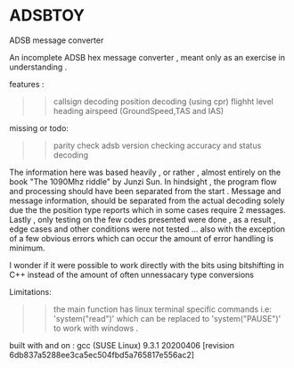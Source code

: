 # ADSBTOY
ADSB message converter


An incomplete ADSB hex message converter , meant only as an exercise in understanding . 


features : 
>> callsign decoding
>>position decoding (using cpr)
>> flighht level 
>> heading 
>> airspeed (GroundSpeed,TAS and IAS)



missing or todo:



>> parity check
>> adsb version checking 
>> accuracy and status decoding 

The information here was based heavily , or rather , almost entirely on the book "The 1090Mhz riddle" by Junzi Sun.
In hindsight , the program flow and processing should have been separated from the start . Message and message information,
should be separated from the actual decoding solely due the the position type reports which in some cases require 2 messages.
Lastly , only testing on the few codes presented were done , as a result , edge cases and other conditions were not tested ...
also with the exception of a few obvious errors which can occur the amount of error handling is minimum. 

I wonder if it were possible to work directly with the bits using bitshifting in C++ instead of the amount of often unnessacary type conversions 

Limitations:
>> the main function has linux terminal specific commands i.e: 'system("read")' which can be replaced to 'system("PAUSE")' to work with windows .

built with and on :
gcc (SUSE Linux) 9.3.1 20200406 [revision 6db837a5288ee3ca5ec504fbd5a765817e556ac2]
